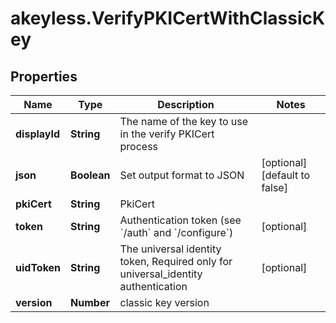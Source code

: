 # akeyless.VerifyPKICertWithClassicKey

## Properties

Name | Type | Description | Notes
------------ | ------------- | ------------- | -------------
**displayId** | **String** | The name of the key to use in the verify PKICert process | 
**json** | **Boolean** | Set output format to JSON | [optional] [default to false]
**pkiCert** | **String** | PkiCert | 
**token** | **String** | Authentication token (see &#x60;/auth&#x60; and &#x60;/configure&#x60;) | [optional] 
**uidToken** | **String** | The universal identity token, Required only for universal_identity authentication | [optional] 
**version** | **Number** | classic key version | 


